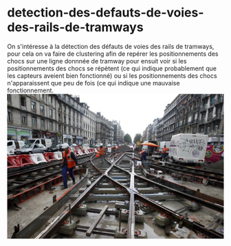 # detection-des-defauts-de-voies-des-rails-de-tramways

On s'intéresse à la détection des défauts de voies des rails de tramways, pour cela on va faire de clustering afin de repérer les positionnements des chocs sur une ligne donnnée de tramway pour ensuit voir si les positionnements des chocs se répètent (ce qui indique probablement que les capteurs aveient bien fonctionné) ou si les positionnements des chocs n'apparaissent que peu de fois (ce qui indique une mauvaise fonctionnement.
![Image](Image/image.jpg)
